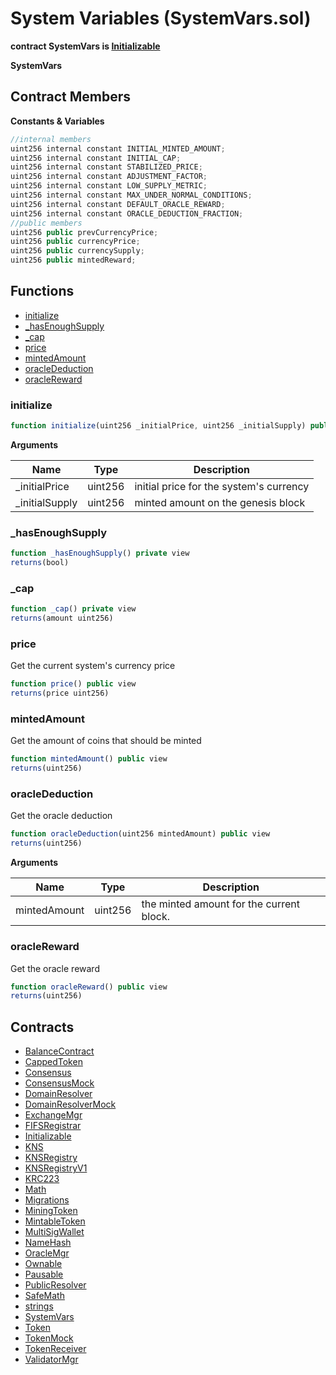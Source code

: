 ﻿# System Variables (SystemVars.sol)

**contract SystemVars is [Initializable](Initializable.md)**

**SystemVars**

## Contract Members
**Constants & Variables**

```js
//internal members
uint256 internal constant INITIAL_MINTED_AMOUNT;
uint256 internal constant INITIAL_CAP;
uint256 internal constant STABILIZED_PRICE;
uint256 internal constant ADJUSTMENT_FACTOR;
uint256 internal constant LOW_SUPPLY_METRIC;
uint256 internal constant MAX_UNDER_NORMAL_CONDITIONS;
uint256 internal constant DEFAULT_ORACLE_REWARD;
uint256 internal constant ORACLE_DEDUCTION_FRACTION;
//public members
uint256 public prevCurrencyPrice;
uint256 public currencyPrice;
uint256 public currencySupply;
uint256 public mintedReward;
```

## Functions

- [initialize](#initialize)
- [_hasEnoughSupply](#_hasenoughsupply)
- [_cap](#_cap)
- [price](#price)
- [mintedAmount](#mintedamount)
- [oracleDeduction](#oraclededuction)
- [oracleReward](#oraclereward)

### initialize

```js
function initialize(uint256 _initialPrice, uint256 _initialSupply) public isInitializer
```

**Arguments**

| Name        | Type           | Description  |
| ------------- |------------- | -----|
| _initialPrice | uint256 | initial price for the system's currency | 
| _initialSupply | uint256 | minted amount on the genesis block | 

### _hasEnoughSupply

```js
function _hasEnoughSupply() private view
returns(bool)
```

### _cap

```js
function _cap() private view
returns(amount uint256)
```

### price

Get the current system's currency price

```js
function price() public view
returns(price uint256)
```

### mintedAmount

Get the amount of coins that should be minted

```js
function mintedAmount() public view
returns(uint256)
```

### oracleDeduction

Get the oracle deduction

```js
function oracleDeduction(uint256 mintedAmount) public view
returns(uint256)
```

**Arguments**

| Name        | Type           | Description  |
| ------------- |------------- | -----|
| mintedAmount | uint256 | the minted amount for the current block. | 

### oracleReward

Get the oracle reward

```js
function oracleReward() public view
returns(uint256)
```

## Contracts

- [BalanceContract](BalanceContract.md)
- [CappedToken](CappedToken.md)
- [Consensus](Consensus.md)
- [ConsensusMock](ConsensusMock.md)
- [DomainResolver](DomainResolver.md)
- [DomainResolverMock](DomainResolverMock.md)
- [ExchangeMgr](ExchangeMgr.md)
- [FIFSRegistrar](FIFSRegistrar.md)
- [Initializable](Initializable.md)
- [KNS](KNS.md)
- [KNSRegistry](KNSRegistry.md)
- [KNSRegistryV1](KNSRegistryV1.md)
- [KRC223](KRC223.md)
- [Math](Math.md)
- [Migrations](Migrations.md)
- [MiningToken](MiningToken.md)
- [MintableToken](MintableToken.md)
- [MultiSigWallet](MultiSigWallet.md)
- [NameHash](NameHash.md)
- [OracleMgr](OracleMgr.md)
- [Ownable](Ownable.md)
- [Pausable](Pausable.md)
- [PublicResolver](PublicResolver.md)
- [SafeMath](SafeMath.md)
- [strings](strings.md)
- [SystemVars](SystemVars.md)
- [Token](Token.md)
- [TokenMock](TokenMock.md)
- [TokenReceiver](TokenReceiver.md)
- [ValidatorMgr](ValidatorMgr.md)

